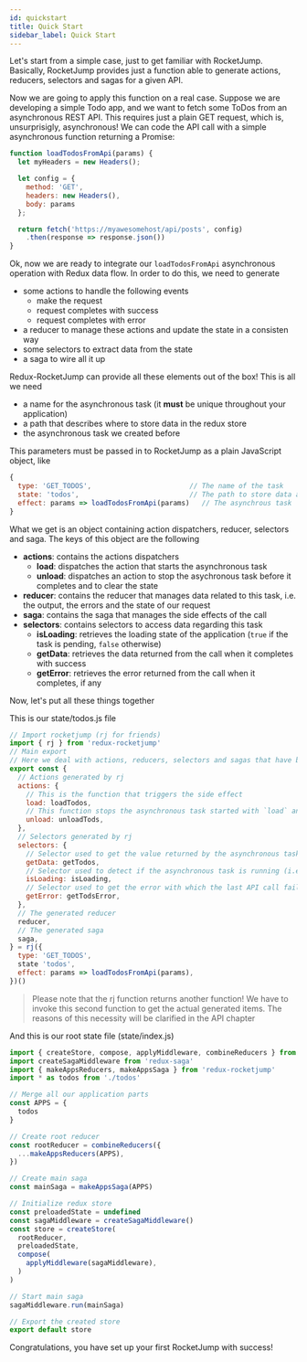 ```yaml
---
id: quickstart
title: Quick Start
sidebar_label: Quick Start
---
```

Let's start from a simple case, just to get familiar with RocketJump. Basically, RocketJump provides just a function able to generate actions, reducers, selectors and sagas for a given API. 

Now we are going to apply this function on a real case. Suppose we are developing a simple Todo app, and we want to fetch some ToDos from an asynchronous REST API. This requires just a plain GET request, which is, unsurprisigly, asynchronous! We can code the API call with a simple asynchronous function returning a Promise:

```js
function loadTodosFromApi(params) {
  let myHeaders = new Headers();

  let config = { 
    method: 'GET',
    headers: new Headers(),
    body: params
  };

  return fetch('https://myawesomehost/api/posts', config)
    .then(response => response.json())
}
```

Ok, now we are ready to integrate our `loadTodosFromApi` asynchronous operation with Redux data flow. In order to do this, we need to generate
- some actions to handle the following events
  - make the request
  - request completes with success
  - request completes with error
- a reducer to manage these actions and update the state in a consisten way
- some selectors to extract data from the state
- a saga to wire all it up

Redux-RocketJump can provide all these elements out of the box!
This is all we need
- a name for the asynchronous task (it **must** be unique throughout your application)
- a path that describes where to store data in the redux store
- the asynchronous task we created before

This parameters must be passed in to RocketJump as a plain JavaScript object, like

```js
{
  type: 'GET_TODOS',                        // The name of the task
  state: 'todos',                           // The path to store data at
  effect: params => loadTodosFromApi(params)   // The asynchrous task
}
```

What we get is an object containing action dispatchers, reducer, selectors and saga. The keys of this object are the following
- **actions**: contains the actions dispatchers
  - **load**: dispatches the action that starts the asynchronous task
  - **unload**: dispatches an action to stop the asychronous task before it completes and to clear the state
- **reducer**: contains the reducer that manages data related to this task, i.e. the output, the errors and the state of our request
- **saga**: contains the saga that manages the side effects of the call
- **selectors**: contains selectors to access data regarding this task
  - **isLoading**: retrieves the loading state of the application (`true` if the task is pending, `false` otherwise)
  - **getData**: retrieves the data returned from the call when it completes with success
  - **getError**: retrieves the error returned from the call when it completes, if any

Now, let's put all these things together

This is our state/todos.js file

```jsx
// Import rocketjump (rj for friends) 
import { rj } from 'redux-rocketjump'
// Main export
// Here we deal with actions, reducers, selectors and sagas that have been created for us
export const {
  // Actions generated by rj
  actions: {
    // This is the function that triggers the side effect
    load: loadTodos,
    // This function stops the asynchronous task started with `load` and clears the state
    unload: unloadTods,
  },
  // Selectors generated by rj
  selectors: {
    // Selector used to get the value returned by the asynchronous task, when ready
    getData: getTodos,
    // Selector used to detect if the asynchronous task is running (i.e. the API call is loading)
    isLoading: isLoading,
    // Selector used to get the error with which the last API call failed (if available)
    getError: getTodsError,
  },
  // The generated reducer
  reducer,
  // The generated saga
  saga,
} = rj({
  type: 'GET_TODOS',
  state 'todos',
  effect: params => loadTodosFromApi(params),
})()
```

> Please note that the rj function returns another function! We have to invoke this second function to get the actual generated items.
> The reasons of this necessity will be clarified in the API chapter


And this is our root state file (state/index.js)
```js
import { createStore, compose, applyMiddleware, combineReducers } from 'redux'
import createSagaMiddleware from 'redux-saga'
import { makeAppsReducers, makeAppsSaga } from 'redux-rocketjump'
import * as todos from './todos'

// Merge all our application parts
const APPS = {
  todos
}

// Create root reducer
const rootReducer = combineReducers({
  ...makeAppsReducers(APPS),
})

// Create main saga
const mainSaga = makeAppsSaga(APPS)

// Initialize redux store
const preloadedState = undefined
const sagaMiddleware = createSagaMiddleware()
const store = createStore(
  rootReducer,
  preloadedState,
  compose(
    applyMiddleware(sagaMiddleware),
  )
)

// Start main saga
sagaMiddleware.run(mainSaga)

// Export the created store
export default store
```

Congratulations, you have set up your first RocketJump with success!

